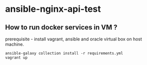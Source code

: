 # ansible-nginx-api-test


## How to run docker services in VM ?

prerequisite - install vagrant, ansible and oracle virtual box on host machine.

```
ansible-galaxy collection install -r requirements.yml 
vagrant up
```